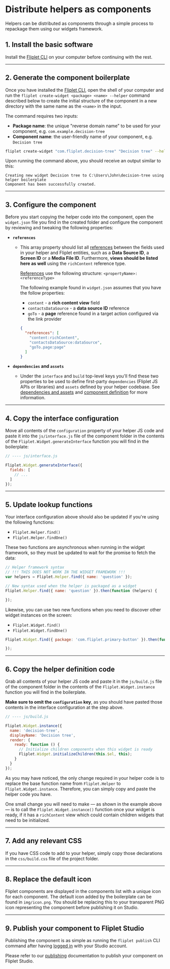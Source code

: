 # Distribute helpers as components

Helpers can be distributed as components through a simple process to repackage them using our widgets framework.

## 1. Install the basic software

Install the [Fliplet CLI](/Quickstart.html) on your computer before continuing with the rest.

---

## 2. Generate the component boilerplate

Once you have installed the [Fliplet CLI](/Quickstart.html), open the shell of your computer and run the `fliplet create-widget <package> <name> --helper` command described below to create the initial structure of the component in a new directory with the same name as the `<name>` in the input.

The command requires two inputs:

- **Package name**: the unique "reverse domain name" to be used for your component, e.g. `com.example.decision-tree`
- **Component name**: the user-friendly name of your component, e.g. `Decision tree`

```bash
fliplet create-widget "com.fliplet.decision-tree" "Decision tree" --helper
```

Upon running the command above, you should receive an output similar to this:

```
Creating new widget Decision tree to C:\Users\John\decision-tree using helper boilerplate
Component has been successfully created.
```

---

## 3. Configure the component

Before you start copying the helper code into the component, open the `widget.json` file you find in the created folder and configure the component by reviewing and tweaking the following properties:

- **`references`**
  - This array property should list all [references](/components/Definition.html#references) between the fields used in your helper and Fliplet entities, such as a **Data Source ID**, a **Screen ID** or a **Media File ID**. Furthermore, **views should be listed here as well** using the `richContent` reference type.

    [References](/components/Definition.html#references) use the following structure: `<propertyName>:<referenceType>`

    The following example found in `widget.json` assumes that you have the follow properties:

    -  `content` - a **rich content view** field
    -  `contactsDataSource` - a **data source ID** reference
    -  `goTo` - a **page** reference found in a target action configured via the link provider

    ```json
    {
      "references": [
        "content:richContent",
        "contactsDataSource:dataSource",
        "goTo.page:page"
      ]
    }
    ```

- **`dependencies` and `assets`**
  - Under the `interface` and `build` top-level keys you'll find these two properties to be used to define first-party `dependencies` (Fliplet JS APIs or libraries) and `assets` defined by your helper codebase. See [dependencies and assets](/Dependencies-and-assets) and [component definition](/components/Definition.html#interface) for more information.

---

## 4. Copy the interface configuration

Move all contents of the `configuration` property of your helper JS code and paste it into the `js/interface.js` file of the component folder in the contents of the `Fliplet.Widget.generateInterface` function you will find in the boilerplate:

```js
// ---- js/interface.js

Fliplet.Widget.generateInterface({
  fields: [
    // ...
  ]
});
```

---

## 5. Update lookup functions

Your interface configuration above should also be updated if you're using the following functions:

- `Fliplet.Helper.find()`
- `Fliplet.Helper.findOne()`

These two functions are asynchronous when running in the widget framework, so they must be updated to wait for the promise to fetch the data:

```js
// Helper framework syntax
// !!! THIS DOES NOT WORK IN THE WIDGET FRAMEWORK !!!
var helpers = Fliplet.Helper.find({ name: 'question' });

// New syntax used when the helper is packaged as a widget
Fliplet.Helper.find({ name: 'question' }).then(function (helpers) {

});
```

Likewise, you can use two new functions when you need to discover other widget instances on the screen:

- `Fliplet.Widget.find()`
- `Fliplet.Widget.findOne()`

```js
Fliplet.Widget.find({ package: 'com.fliplet.primary-button' }).then(function (widgetInstances) {

});
```

---

## 6. Copy the helper definition code

Grab all contents of your helper JS code and paste it in the `js/build.js` file of the component folder in the contents of the `Fliplet.Widget.instance` function you will find in the boilerplate.

**Make sure to omit the `configuration` key**, as you should have pasted those contents in the interface configuration at the step above.

```js
// ---- js/build.js

Fliplet.Widget.instance({
  name: 'decision-tree',
  displayName: 'Decision tree',
  render: {
    ready: function () {
      // Initialize children components when this widget is ready
      Fliplet.Widget.initializeChildren(this.$el, this);
    }
  }
});
```

As you may have noticed, the only change required in your helper code is to replace the base function name from `Fliplet.Helper` to `Fliplet.Widget.instance`. Therefore, you can simply copy and paste the helper code you have.

One small change you will need to make — as shown in the example above — is to call the `Fliplet.Widget.instance()` function once your widget is ready, if it has a `richContent` view which could contain children widgets that need to be initialized.

---

## 7. Add any relevant CSS

If you have CSS code to add to your helper, simply copy those declarations in the `css/build.css` file of the project folder.

---

## 8. Replace the default icon

Fliplet components are displayed in the components list with a unique icon for each component. The default icon added by the boilerplate can be found in `img/icon.png`. You should be replacing this to your transparent PNG icon representing the component before publishing it on Studio.

---

## 9. Publish your component to Fliplet Studio

Publishing the component is as simple as running the `fliplet publish` CLI command after having [logged in](/Publishing.html) with your Studio account.

Please refer to our [publishing](/Publishing.html) documentation to publish your component on Fliplet Studio.

